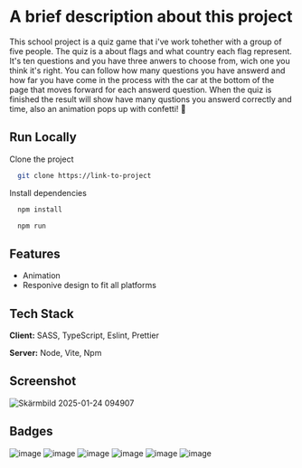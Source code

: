 # A brief description about this project
This school project is a quiz game that i've work tohether with a group of five people. The quiz is a about flags and what country each flag represent. It's ten questions and you have three anwers to choose from, wich one you think it's right. You can follow how many questions you have answerd and how far you have come in the process with the car at the bottom of the page that moves forward for each answerd question. When the quiz is finished the result will show have many qustions you answerd correctly and time, also an animation pops up with confetti! 🎉

## Run Locally

Clone the project

```bash
  git clone https://link-to-project
```
Install dependencies

```bash
  npm install
```

```bash
  npm run
```
## Features

- Animation
- Responive design to fit all platforms

## Tech Stack

**Client:** SASS, TypeScript, Eslint, Prettier

**Server:** Node, Vite, Npm

## Screenshot

![Skärmbild 2025-01-24 094907](https://github.com/user-attachments/assets/a7d98d5f-dd72-4339-afb3-628950150b80)


## Badges

![image](https://github.com/user-attachments/assets/5850a6cf-b3b3-44ea-9136-e9ceb00e9f79)
![image](https://github.com/user-attachments/assets/e97f407f-55fb-4ad7-a528-64a8c0a3f0fb)
![image](https://github.com/user-attachments/assets/f93af1b5-c7e0-4e45-8191-31e60ce67ccf)
![image](https://github.com/user-attachments/assets/75468bbc-35ec-41fc-b55b-fd8212801602)
![image](https://github.com/user-attachments/assets/b3e3b728-1a06-4e21-8a7a-f38a5a8d6834)
![image](https://github.com/user-attachments/assets/c7c2f5ef-ca16-4f69-b1ef-39ee82ff0384)






